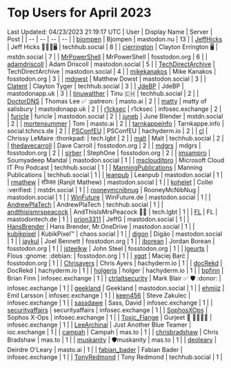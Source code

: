 # Top Users for April 2023
Last Updated: 04/23/2023 21:19:17 UTC
| User | Display Name | Server | Post |
| -- | -- | -- | -- |
| [bjompen](https://mastodon.nu/@bjompen) | Bjompen | mastodon.nu | 13 |
| [JeffHicks](https://techhub.social/@JeffHicks) | Jeff Hicks 🐶🎼🍷🖥️ | techhub.social | 8 |
| [cjerrington](https://mstdn.social/@cjerrington) | Clayton Errington 🖥️ | mstdn.social | 7 |
| [MrPowerShell](https://fosstodon.org/@MrPowerShell) | MrPowerShell | fosstodon.org | 6 |
| [adamdriscoll](https://mastodon.social/@adamdriscoll) | Adam Driscoll | mastodon.social | 5 |
| [TechDirectArchive](https://mastodon.social/@TechDirectArchive) | TechDirectArchive | mastodon.social | 4 |
| [mikekanakos](https://fosstodon.org/@mikekanakos) | Mike Kanakos | fosstodon.org | 3 |
| [mdowst](https://mastodon.social/@mdowst) | Matthew Dowst | mastodon.social | 3 |
| [Clatent](https://techhub.social/@Clatent) | Clayton Tyger | techhub.social | 3 |
| [JdeBP](https://mastodonapp.uk/@JdeBP) | JdeBP | mastodonapp.uk | 3 |
| [tinuwalther](https://techhub.social/@tinuwalther) | Tinu 🇨🇭 | techhub.social | 2 |
| [DoctorDNS](https://masto.ai/@DoctorDNS) | Thomas Lee ✅ :patreon: | masto.ai | 2 |
| [matty](https://mastodonapp.uk/@matty) | matty of salisbury | mastodonapp.uk | 2 |
| [r1cksec](https://infosec.exchange/@r1cksec) | r1cksec | infosec.exchange | 2 |
| [furicle](https://mastodon.social/@furicle) | furicle | mastodon.social | 2 |
| [juneb](https://mstdn.social/@juneb) | June Blender | mstdn.social | 2 |
| [mortensummer](https://masto.ai/@mortensummer) | Tom | masto.ai | 2 |
| [tarnkappeinfo](https://social.tchncs.de/@tarnkappeinfo) | Tarnkappe.info | social.tchncs.de | 2 |
| [PSConfEU](https://hachyderm.io/@PSConfEU) | PSConfEU | hachyderm.io | 2 |
| [cl](https://tech.lgbt/@cl) | Chrissy LeMaire :thonkpad: | tech.lgbt | 2 |
| [malt](https://techhub.social/@malt) | Malt | techhub.social | 2 |
| [thedavecarroll](https://fosstodon.org/@thedavecarroll) | Dave Carroll | fosstodon.org | 2 |
| [mdgrs](https://fosstodon.org/@mdgrs) | mdgrs | fosstodon.org | 2 |
| [sirber](https://fosstodon.org/@sirber) | StephOne | fosstodon.org | 2 |
| [imsampro](https://mastodon.social/@imsampro) | Soumyadeep Mandal | mastodon.social | 1 |
| [msclouditpro](https://techhub.social/@msclouditpro) | Microsoft Cloud IT Pro Podcast | techhub.social | 1 |
| [ManningPublications](https://techhub.social/@ManningPublications) | Manning Publications | techhub.social | 1 |
| [leanpub](https://mastodon.social/@leanpub) | Leanpub | mastodon.social | 1 |
| [rmathew](https://mastodon.social/@rmathew) | रञ्जित (Ranjit Mathew) | mastodon.social | 1 |
| [kohelet](https://mstdn.social/@kohelet) | Collei :verified: | mstdn.social | 1 |
| [rooneymcnibnug](https://mastodon.social/@rooneymcnibnug) | RooneyMcNibNug | mastodon.social | 1 |
| [WinFuture](https://mastodon.social/@WinFuture) | WinFuture.de | mastodon.social | 1 |
| [AndrewPlaTech](https://techhub.social/@AndrewPlaTech) | AndrewPlaTech | techhub.social | 1 |
| [andthisismrspeacock](https://tech.lgbt/@andthisismrspeacock) | AndThisIsMrsPeacock 🏳️‍🌈 | tech.lgbt | 1 |
| [FL](https://mastodontech.de/@FL) | FL | mastodontech.de | 1 |
| [orion3311](https://mastodon.social/@orion3311) | JeffG | mastodon.social | 1 |
| [HansBrender](https://mastodon.social/@HansBrender) | Hans Brender, Mr.OneDrive | mastodon.social | 1 |
| [kubikpixel](https://chaos.social/@kubikpixel) | KubikPixel™ | chaos.social | 1 |
| [digon](https://mastodon.social/@digon) | Digão | mastodon.social | 1 |
| [jaykul](https://fosstodon.org/@jaykul) | Joel Bennett | fosstodon.org | 1 |
| [jborean](https://fosstodon.org/@jborean) | Jordan Borean | fosstodon.org | 1 |
| [jsteelkw](https://fosstodon.org/@jsteelkw) | John Steel | fosstodon.org | 1 |
| [lgeurts](https://fosstodon.org/@lgeurts) | Flous :gnome: :debian: | fosstodon.org | 1 |
| [xgqt](https://fosstodon.org/@xgqt) | Maciej Barć | fosstodon.org | 1 |
| [Chrisayers](https://hachyderm.io/@Chrisayers) | Chris Ayers | hachyderm.io | 1 |
| [docRekd](https://hachyderm.io/@docRekd) | DocRekd | hachyderm.io | 1 |
| [holgerjs](https://hachyderm.io/@holgerjs) | holger | hachyderm.io | 1 |
| [bpfinn](https://infosec.exchange/@bpfinn) | Brian Finn | infosec.exchange | 1 |
| [ctrlaltsecurity](https://infosec.exchange/@ctrlaltsecurity) | Mark Blair ✅ 🛡 :donor: | infosec.exchange | 1 |
| [geekland](https://mastodon.social/@geekland) | Geekland | mastodon.social | 1 |
| [ehmiiz](https://infosec.exchange/@ehmiiz) | Emil Larsson | infosec.exchange | 1 |
| [keen456](https://infosec.exchange/@keen456) | Steve Zakulec | infosec.exchange | 1 |
| [sassdawe](https://infosec.exchange/@sassdawe) | Sass, David | infosec.exchange | 1 |
| [securityaffairs](https://infosec.exchange/@securityaffairs) | securityaffairs | infosec.exchange | 1 |
| [SophosXOps](https://infosec.exchange/@SophosXOps) | Sophos X-Ops | infosec.exchange | 1 |
| [Toxic_Flange](https://infosec.exchange/@Toxic_Flange) | Gurjeet 🍆 🍁🐱‍💻💩 | infosec.exchange | 1 |
| [LeeArchinal](https://ioc.exchange/@LeeArchinal) | Just Another Blue Teamer | ioc.exchange | 1 |
| [campah](https://mas.to/@campah) | Campah | mas.to | 1 |
| [chrisbradshaw](https://mas.to/@chrisbradshaw) | Chris Bradshaw | mas.to | 1 |
| [muskanity](https://mas.to/@muskanity) | 🛡️muskanity | mas.to | 1 |
| [deoleary](https://masto.ai/@deoleary) | Deirdre O'Leary | masto.ai | 1 |
| [fabian_bader](https://infosec.exchange/@fabian_bader) | Fabian Bader | infosec.exchange | 1 |
| [TonyRedmond](https://techhub.social/@TonyRedmond) | Tony Redmond | techhub.social | 1 |
